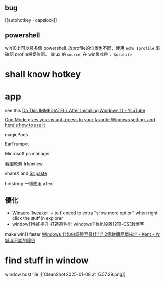 





## bug

[[autohotkey  - capslock]]



## powershell

win10上可以裝多個 powershell, 放profile的位置也不同，使用  `echo $profile` 來確認 profile檔案位置。
linux 的 `source`, 在 win變成是 `. $profile`



# shall know hotkey


# app


see this [Do This IMMEDIATELY After Installing Windows 11 - YouTube](https://www.youtube.com/watch?v=mc4d7ewuqiM)

[God Mode gives you instant access to your favorite Windows setting, and here's how to use it](https://www.xda-developers.com/how-to-enable-god-mode-windows-11-what-is-it/)


magicPods


EarTrumpet

Microsoft pc manager


看圖軟體 
IrfanView


shareX and [Snipaste](https://www.snipaste.com/)


hotstring 一樣使用 aText


## 優化
- [Winaero Tweaker](https://winaero.com/winaero-tweaker/#download) -> to fix need to extra "show more option" when right click the stuff in explorer 
- [window11性能提升 打造高性能\_windows11优化设置12项-CSDN博客](https://blog.csdn.net/Wantfly9951/article/details/124368363)

make win11 faster [Windows 11 如何調整至最佳化? 2個軟體簡單搞定 - Kent - 攻城濕不說的秘密](https://blog3c.net/blog/post/windows11-optimize-software#more-4515)



# find stuff in window

window host file
![[CleanShot 2025-01-08 at 15.57.29.png]]